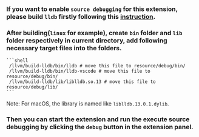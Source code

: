 ### If you want to enable `source debugging` for this extension, please build `lldb` firstly following this [instruction](../../../../../doc/source_debugging.md#debugging-with-interpreter).

### After building(`linux` for example), create `bin` folder and `lib` folder respectively in current directory, add following necessary target files into the folders.

    ```shell
     /llvm/build-lldb/bin/lldb # move this file to resource/debug/bin/
     /llvm/build-lldb/bin/lldb-vscode # move this file to resource/debug/bin/
     /llvm/build-lldb/lib/liblldb.so.13 # move this file to resource/debug/lib/
    ```

Note: For macOS, the library is named like `liblldb.13.0.1.dylib`.

### Then you can start the extension and run the execute source debugging by clicking the `debug` button in the extension panel.
